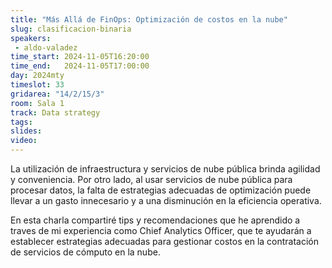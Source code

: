 ```yaml
---
title: "Más Allá de FinOps: Optimización de costos en la nube"
slug: clasificacion-binaria
speakers:
 - aldo-valadez
time_start: 2024-11-05T16:20:00
time_end:   2024-11-05T17:00:00
day: 2024mty
timeslot: 33
gridarea: "14/2/15/3"
room: Sala 1
track: Data strategy
tags:
slides: 
video: 
---
```


La utilización de infraestructura y servicios de nube pública brinda agilidad y conveniencia. Por otro lado, al usar servicios de nube pública para procesar datos, la falta de estrategias adecuadas de optimización puede llevar a un gasto innecesario y a una disminución en la eficiencia operativa.

En esta charla compartiré tips y recomendaciones que he aprendido a traves de mi experiencia como Chief Analytics Officer, que te ayudarán a establecer estrategias adecuadas para gestionar costos en la contratación de servicios de cómputo en la nube.